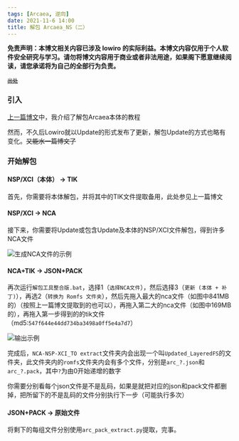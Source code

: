 ```yaml
---
tags: [Arcaea, 逆向]
date: 2021-11-6 14:00
title: 解包 Arcaea_NS（二）
---
```


**免责声明：本博文相关内容已涉及 lowiro 的实际利益。本博文内容仅用于个人软件安全研究与学习。请勿将博文内容用于商业或者非法用途，如果阁下愿意继续阅读，请您承诺将为自己的全部行为负责。**

<small><del>[出处](https://wlt.tql.moe)</del></small>

### 引入

[上一篇博文](posts/如何解包Arcaea_NS)中，我介绍了解包Arcaea本体的教程

然而，不久后Lowiro就以Update的形式发布了更新，解包Update的方式也略有变化。<del>又能水一篇博文了</del>

### 开始解包

#### NSP/XCI（本体） -> TIK

首先，你需要将本体解包，并将其中的TIK文件提取备用，此处参见上一篇博文

#### NSP/XCI -> NCA

接下来，你需要将Update或包含Update及本体的NSP/XCI文件解包，得到许多NCA文件

![生成NCA文件的示例](https://i.loli.net/2021/11/06/vwoPJGrhngUxqaA.png)

#### NCA+TIK -> JSON+PACK

再次运行`解包工具整合版.bat`，选择1（`选择NCA文件`），然后选择3（`更新 (本体 + 补丁)`），再选2（`转换为 Romfs 文件夹`），然后先拖入最大的nca文件（如图中841MB的）（按照上一篇博文提取到的也可以），再拖入第二大的nca文件（如图中169MB的），再拖入第一步得到的的tik文件（md5:`547f644e44dd734ba3498a0ff5e4a7d7`）

![输出示例](https://i.loli.net/2021/11/06/nBTIgmAhQitusFY.png)

完成后，`NCA-NSP-XCI_TO extract`文件夹内会出现一个叫`Updated_LayeredFS`的文件夹，此文件夹内的`romfs`文件夹内会有多个文件，分别是`arc_?.json`和`arc_?.pack`，其中`?`为由0开始递增的数字

你需要分别看每个json文件是不是乱码，如果是就把对应的json和pack文件都删掉，把所留下的不是乱码的文件分别执行下一步（可能执行多次）

#### JSON+PACK -> 原始文件

将剩下的每组文件分别使用`arc_pack_extract.py`提取，完事。
